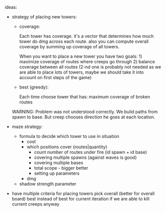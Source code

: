 
ideas:

* strategy of placing new towers:
  * coverage:

    Each tower has coverage. it's a vector that determines how much tower do dmg across each route. also you can compute overall coverage by summing up coverage of all towers.

    When you want to place a new tower you have two goals: 1) maximize coverage of routes where creeps go through 2) balance coverage between all routes (2-nd one is probably not needed as we are able to place lots of towers, maybe we should take it into account on first steps of the game)

  * best (greedy):

    Each time choose tower that has: maximum coverage of broken routes

  WARNING:
    Problem was not understood correctly. We build paths from spawn to base. But creep chooses direction he goes at each location.

* maze strategy:
  * formula to decide which tower to use in situation
    * cost
    * which positions cover (routes|quantity)
      * count number of routes under fire (id spawn + id base)
      * covering multiple spawns (against waves is good)
      * covering multiple bases
      * total scope - bigger better
      * setting up parameters
    * dmg
  * shadow strength parameter

* have multiple criteria for placing towers
    pick overall (better for overall board)
    best instead of best for current
    iteration if we are able to kill current creeps anyway
